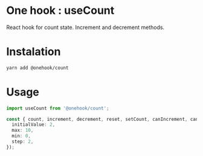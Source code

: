 # One hook : useCount

React hook for count state. Increment and decrement methods.

# Instalation

```bash
yarn add @onehook/count
```

# Usage

```ts
import useCount from '@onehook/count';

const { count, increment, decrement, reset, setCount, canIncrement, canDecrement } = useCount({
  initialValue: 2,
  max: 10,
  min: 0,
  step: 2,
});
```
